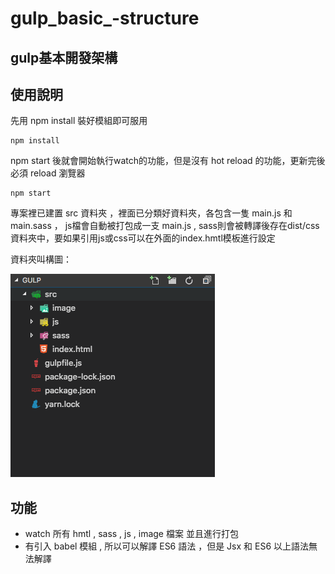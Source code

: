 # gulp_basic_-structure
## gulp基本開發架構
## 使用說明
先用 npm install 裝好模組即可服用
```
npm install
```
npm start 後就會開始執行watch的功能，但是沒有 hot reload 的功能，更新完後必須 reload 瀏覽器
```
npm start 
```
專案裡已建置 src 資料夾 ，裡面已分類好資料夾，各包含一隻 main.js 和 main.sass ， js檔會自動被打包成一支 main.js , sass則會被轉譯後存在dist/css
資料夾中，要如果引用js或css可以在外面的index.hmtl模板進行設定

資料夾叫構圖：

<img src="螢幕快照 2018-07-26 下午1.54.23.png" >

## 功能
- watch 所有 hmtl , sass , js , image 檔案 並且進行打包
- 有引入 babel 模組 , 所以可以解譯 ES6 語法 ，但是 Jsx 和 ES6 以上語法無法解譯  
